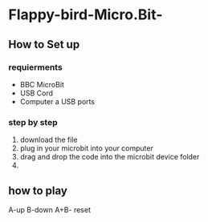 # Flappy-bird-Micro.Bit-

## How to Set up
### requierments 
- BBC MicroBit
- USB Cord
- Computer a USB ports

### step by step
1. download the file
2. plug in your microbit into your computer
3. drag and drop the code into the microbit device folder
4.

## how to play
A-up
B-down
A+B- reset
